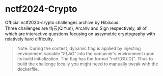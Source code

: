 # nctf2024-Crypto
Official nctf2024-crypto challenges archive by Hibiscus.  
Three challenges are 绮云(QiYun), Arcahv and Sign respectively, all of which are interactive questions focusing on assymetric cryptography with relatively hard difficulty.  

> Note: During the contest, dynamic flag is applied by injecting environment variable "$FLAG$" into the container's environment upon its build initialization. The flag has the format "nctf{GUID}".
> Thus to build the challenge locally you might need to manually tweak with the dockerfile.
